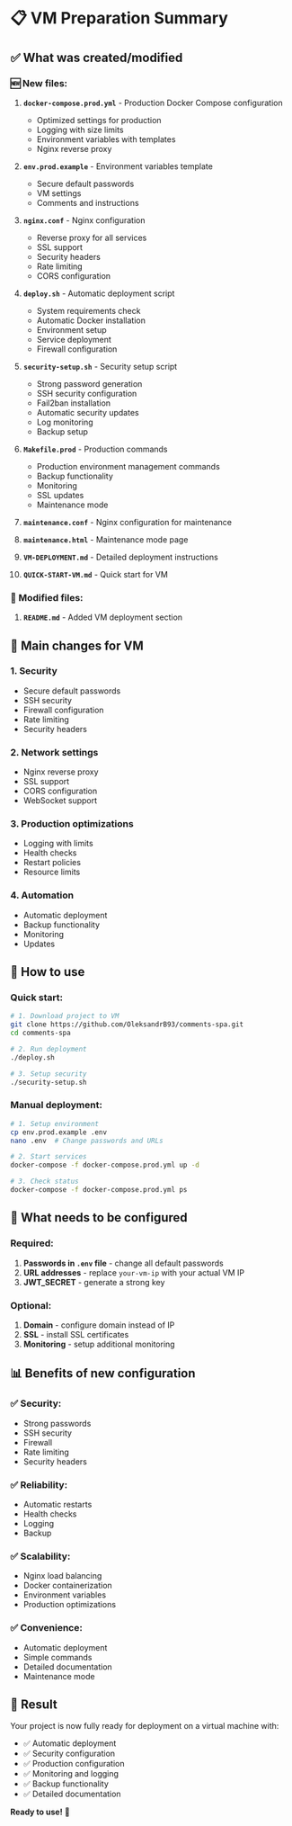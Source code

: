 # 📋 VM Preparation Summary

## ✅ What was created/modified

### 🆕 New files:

1. **`docker-compose.prod.yml`** - Production Docker Compose configuration

   - Optimized settings for production
   - Logging with size limits
   - Environment variables with templates
   - Nginx reverse proxy

2. **`env.prod.example`** - Environment variables template

   - Secure default passwords
   - VM settings
   - Comments and instructions

3. **`nginx.conf`** - Nginx configuration

   - Reverse proxy for all services
   - SSL support
   - Security headers
   - Rate limiting
   - CORS configuration

4. **`deploy.sh`** - Automatic deployment script

   - System requirements check
   - Automatic Docker installation
   - Environment setup
   - Service deployment
   - Firewall configuration

5. **`security-setup.sh`** - Security setup script

   - Strong password generation
   - SSH security configuration
   - Fail2ban installation
   - Automatic security updates
   - Log monitoring
   - Backup setup

6. **`Makefile.prod`** - Production commands

   - Production environment management commands
   - Backup functionality
   - Monitoring
   - SSL updates
   - Maintenance mode

7. **`maintenance.conf`** - Nginx configuration for maintenance
8. **`maintenance.html`** - Maintenance mode page
9. **`VM-DEPLOYMENT.md`** - Detailed deployment instructions
10. **`QUICK-START-VM.md`** - Quick start for VM

### 🔄 Modified files:

1. **`README.md`** - Added VM deployment section

## 🎯 Main changes for VM

### 1. **Security**

- Secure default passwords
- SSH security
- Firewall configuration
- Rate limiting
- Security headers

### 2. **Network settings**

- Nginx reverse proxy
- SSL support
- CORS configuration
- WebSocket support

### 3. **Production optimizations**

- Logging with limits
- Health checks
- Restart policies
- Resource limits

### 4. **Automation**

- Automatic deployment
- Backup functionality
- Monitoring
- Updates

## 🚀 How to use

### Quick start:

```bash
# 1. Download project to VM
git clone https://github.com/OleksandrB93/comments-spa.git
cd comments-spa

# 2. Run deployment
./deploy.sh

# 3. Setup security
./security-setup.sh
```

### Manual deployment:

```bash
# 1. Setup environment
cp env.prod.example .env
nano .env  # Change passwords and URLs

# 2. Start services
docker-compose -f docker-compose.prod.yml up -d

# 3. Check status
docker-compose -f docker-compose.prod.yml ps
```

## 🔧 What needs to be configured

### Required:

1. **Passwords in `.env` file** - change all default passwords
2. **URL addresses** - replace `your-vm-ip` with your actual VM IP
3. **JWT_SECRET** - generate a strong key

### Optional:

1. **Domain** - configure domain instead of IP
2. **SSL** - install SSL certificates
3. **Monitoring** - setup additional monitoring

## 📊 Benefits of new configuration

### ✅ Security:

- Strong passwords
- SSH security
- Firewall
- Rate limiting
- Security headers

### ✅ Reliability:

- Automatic restarts
- Health checks
- Logging
- Backup

### ✅ Scalability:

- Nginx load balancing
- Docker containerization
- Environment variables
- Production optimizations

### ✅ Convenience:

- Automatic deployment
- Simple commands
- Detailed documentation
- Maintenance mode

## 🎉 Result

Your project is now fully ready for deployment on a virtual machine with:

- ✅ Automatic deployment
- ✅ Security configuration
- ✅ Production configuration
- ✅ Monitoring and logging
- ✅ Backup functionality
- ✅ Detailed documentation

**Ready to use!** 🚀
